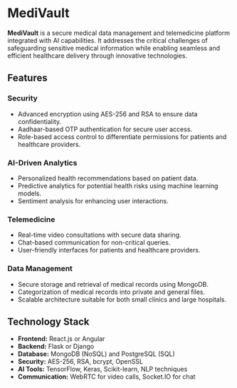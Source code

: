 # MediVault

**MediVault** is a secure medical data management and telemedicine platform integrated with AI capabilities. It addresses the critical challenges of safeguarding sensitive medical information while enabling seamless and efficient healthcare delivery through innovative technologies.

## Features

### Security
- Advanced encryption using AES-256 and RSA to ensure data confidentiality.
- Aadhaar-based OTP authentication for secure user access.
- Role-based access control to differentiate permissions for patients and healthcare providers.

### AI-Driven Analytics
- Personalized health recommendations based on patient data.
- Predictive analytics for potential health risks using machine learning models.
- Sentiment analysis for enhancing user interactions.

### Telemedicine
- Real-time video consultations with secure data sharing.
- Chat-based communication for non-critical queries.
- User-friendly interfaces for patients and healthcare providers.

### Data Management
- Secure storage and retrieval of medical records using MongoDB.
- Categorization of medical records into private and general files.
- Scalable architecture suitable for both small clinics and large hospitals.

## Technology Stack
- **Frontend:** React.js or Angular
- **Backend:** Flask or Django
- **Database:** MongoDB (NoSQL) and PostgreSQL (SQL)
- **Security:** AES-256, RSA, bcrypt, OpenSSL
- **AI Tools:** TensorFlow, Keras, Scikit-learn, NLP techniques
- **Communication:** WebRTC for video calls, Socket.IO for chat
